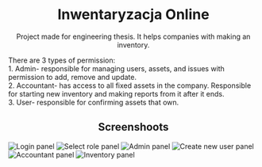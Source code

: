 <h1 align="center">Inwentaryzacja Online</h1>
<p align="center">Project made for engineering thesis. It helps companies with making an inventory. </p>There are 3 types of permission:
</br>
1. Admin- responsible for managing users, assets, and issues with permission to add, remove and update.
</br>
2. Accountant- has access to all fixed assets in the company. Responsible for starting new inventory and making reports from it after it ends.
</br>
3. User- responsible for confirming assets that own.

<h2 align="center">Screenshoots</h2>
<img src="https://github.com/tomaszbaranww/inwentaryzacja-online/blob/main/public/screenshots/login.png" alt="Login 
panel" />
<img src="https://github.com/tomaszbaranww/inwentaryzacja-online/blob/main/public/screenshots/select-role.png" 
alt="Select role panel" />
<img src="https://github.com/tomaszbaranww/inwentaryzacja-online/blob/main/public/screenshots/admin-panel.png" 
alt="Admin panel" />
<img src="https://github.com/tomaszbaranww/inwentaryzacja-online/blob/main/public/screenshots/create-user.png" 
alt="Create new user panel" />
<img src="https://github.com/tomaszbaranww/inwentaryzacja-online/blob/main/public/screenshots/accountant-panel.png" 
alt="Accountant panel" />
<img src="https://github.com/tomaszbaranww/inwentaryzacja-online/blob/main/public/screenshots/inventory-panel.png" 
alt="Inventory panel" />
